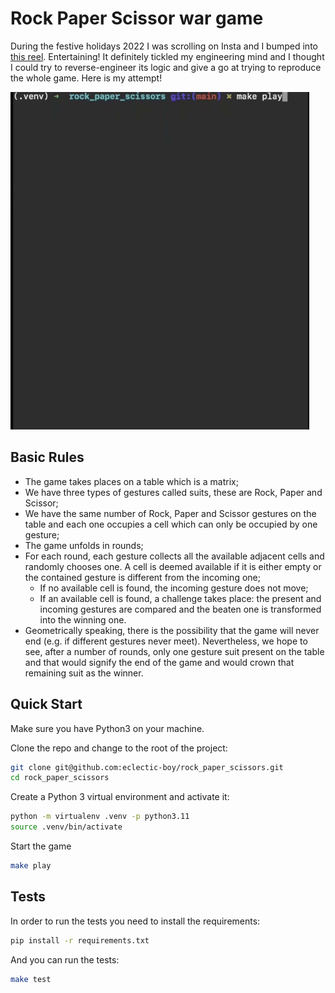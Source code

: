 # Rock Paper Scissor war game

During the festive holidays 2022 I was scrolling on Insta and I bumped into [this reel](https://www.instagram.com/reel/CmK8aKQDvTm/?igshid=YmMyMTA2M2Y=). Entertaining! It definitely tickled my engineering mind and I thought I could try to reverse-engineer its logic and give a go at trying to reproduce the whole game. Here is my attempt!

![](rps.gif)

## Basic Rules

- The game takes places on a table which is a matrix;
- We have three types of gestures called suits, these are Rock, Paper and Scissor;
- We have the same number of Rock, Paper and Scissor gestures on the table and each one occupies a cell which can only be occupied by one gesture;
- The game unfolds in rounds;
- For each round, each gesture collects all the available adjacent cells and randomly chooses one. A cell is deemed available if it is either empty or the contained gesture is different from the incoming one;
   - If no available cell is found, the incoming gesture does not move;
   - If an available cell is found, a challenge takes place: the present and incoming gestures are compared and the beaten one is transformed into the winning one.
- Geometrically speaking, there is the possibility that the game will never end (e.g. if different gestures never meet). Nevertheless, we hope to see, after a number of rounds, only one gesture suit present on the table and that would signify the end of the game and would crown that remaining suit as the winner.

## Quick Start

Make sure you have Python3 on your machine.

Clone the repo and change to the root of the project:
```bash
git clone git@github.com:eclectic-boy/rock_paper_scissors.git
cd rock_paper_scissors
```

Create a Python 3 virtual environment and activate it:
```bash
python -m virtualenv .venv -p python3.11
source .venv/bin/activate
```

Start the game
```bash
make play
```

## Tests

In order to run the tests you need to install the requirements:
```bash
pip install -r requirements.txt
```

And you can run the tests:
```bash
make test
```
